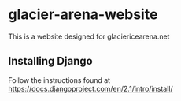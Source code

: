 # glacier-arena-website
This is a website designed for glaciericearena.net

## Installing Django
Follow the instructions found at https://docs.djangoproject.com/en/2.1/intro/install/

